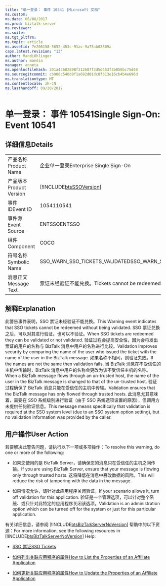 ```yaml
---
title: "单一登录： 事件 10541 |Microsoft 文档"
ms.custom: 
ms.date: 06/08/2017
ms.prod: biztalk-server
ms.reviewer: 
ms.suite: 
ms.tgt_pltfrm: 
ms.topic: article
ms.assetid: 7e206158-5652-453c-91ac-9a75ab02809a
caps.latest.revision: "13"
author: MandiOhlinger
ms.author: mandia
manager: anneta
ms.openlocfilehash: 201a43682898f312687f3d5d453f3b050bc75d48
ms.sourcegitcommit: cb908c540d8f1a692d01dc8f313e16cb4b4e696d
ms.translationtype: MT
ms.contentlocale: zh-CN
ms.lasthandoff: 09/20/2017
---
```

# <a name="single-sign-on-event-10541"></a><span data-ttu-id="a326e-102">单一登录： 事件 10541</span><span class="sxs-lookup"><span data-stu-id="a326e-102">Single Sign-On: Event 10541</span></span>
## <a name="details"></a><span data-ttu-id="a326e-103">详细信息</span><span class="sxs-lookup"><span data-stu-id="a326e-103">Details</span></span>  
  
|||  
|-|-|  
|<span data-ttu-id="a326e-104">产品名称</span><span class="sxs-lookup"><span data-stu-id="a326e-104">Product Name</span></span>|<span data-ttu-id="a326e-105">企业单一登录</span><span class="sxs-lookup"><span data-stu-id="a326e-105">Enterprise Single Sign-On</span></span>|  
|<span data-ttu-id="a326e-106">产品版本</span><span class="sxs-lookup"><span data-stu-id="a326e-106">Product Version</span></span>|[!INCLUDE[btsSSOVersion](../includes/btsssoversion-md.md)]|  
|<span data-ttu-id="a326e-107">事件 ID</span><span class="sxs-lookup"><span data-stu-id="a326e-107">Event ID</span></span>|<span data-ttu-id="a326e-108">10541</span><span class="sxs-lookup"><span data-stu-id="a326e-108">10541</span></span>|  
|<span data-ttu-id="a326e-109">事件源</span><span class="sxs-lookup"><span data-stu-id="a326e-109">Event Source</span></span>|<span data-ttu-id="a326e-110">ENTSSO</span><span class="sxs-lookup"><span data-stu-id="a326e-110">ENTSSO</span></span>|  
|<span data-ttu-id="a326e-111">组件</span><span class="sxs-lookup"><span data-stu-id="a326e-111">Component</span></span>|<span data-ttu-id="a326e-112">CO</span><span class="sxs-lookup"><span data-stu-id="a326e-112">CO</span></span>|  
|<span data-ttu-id="a326e-113">符号名称</span><span class="sxs-lookup"><span data-stu-id="a326e-113">Symbolic Name</span></span>|<span data-ttu-id="a326e-114">SSO_WARN_SSO_TICKETS_VALIDATED</span><span class="sxs-lookup"><span data-stu-id="a326e-114">SSO_WARN_SSO_TICKETS_VALIDATED</span></span>|  
|<span data-ttu-id="a326e-115">消息正文</span><span class="sxs-lookup"><span data-stu-id="a326e-115">Message Text</span></span>|<span data-ttu-id="a326e-116">票证未经验证不能兑换。</span><span class="sxs-lookup"><span data-stu-id="a326e-116">Tickets cannot be redeemed without being validated.</span></span>|  
  
## <a name="explanation"></a><span data-ttu-id="a326e-117">解释</span><span class="sxs-lookup"><span data-stu-id="a326e-117">Explanation</span></span>  
 <span data-ttu-id="a326e-118">此警告事件表明，SSO 票证未经验证不能兑换。</span><span class="sxs-lookup"><span data-stu-id="a326e-118">This Warning event indicates that SSO tickets cannot be redeemed without being validated.</span></span> <span data-ttu-id="a326e-119">SSO 票证兑换之后，可以对其进行验证，也可以不验证。</span><span class="sxs-lookup"><span data-stu-id="a326e-119">When SSO tickets are redeemed they can be validated or not validated.</span></span> <span data-ttu-id="a326e-120">验证过程会提高安全性，因为会将发出票证的用户的名称与 BizTalk 消息中用户的名称进行比较。</span><span class="sxs-lookup"><span data-stu-id="a326e-120">Validation improves security by comparing the name of the user who issued the ticket with the name of the user in the BizTalk message.</span></span> <span data-ttu-id="a326e-121">如果名称不相同，则验证失败。</span><span class="sxs-lookup"><span data-stu-id="a326e-121">If the names are not the same then validation fails.</span></span> <span data-ttu-id="a326e-122">当 BizTalk 消息在不受信任的主机中传输时，BizTalk 消息中用户的名称会更改为该不受信任主机的名称。</span><span class="sxs-lookup"><span data-stu-id="a326e-122">When a BizTalk message flows through an un-trusted host, the name of the user in the BizTalk message is changed to that of the un-trusted host.</span></span> <span data-ttu-id="a326e-123">验证过程确保了 BizTalk 消息只能在受信任的主机中传输。</span><span class="sxs-lookup"><span data-stu-id="a326e-123">Validation ensures that the BizTalk message has only flowed through trusted hosts.</span></span> <span data-ttu-id="a326e-124">此消息尤其意味着，需要在 SSO 系统级别进行验证（由于 SSO 系统选项设置的原因），但调用方未提供任何验证信息。</span><span class="sxs-lookup"><span data-stu-id="a326e-124">This message means specifically that validation is required at the SSO system level (due to an SSO system option setting), but no validation information was provided by the caller.</span></span>  
  
## <a name="user-action"></a><span data-ttu-id="a326e-125">用户操作</span><span class="sxs-lookup"><span data-stu-id="a326e-125">User Action</span></span>  
 <span data-ttu-id="a326e-126">若要解决此警告问题，请执行以下一项或多项操作：</span><span class="sxs-lookup"><span data-stu-id="a326e-126">To resolve this warning, do one or more of the following:</span></span>  
  
-   <span data-ttu-id="a326e-127">如果您使用的是 BizTalk Server，请确保您的消息只在受信任的主机之间传输。</span><span class="sxs-lookup"><span data-stu-id="a326e-127">If you are using BizTalk Server, ensure that your message is flowing only through trusted hosts.</span></span> <span data-ttu-id="a326e-128">这将降低在消息中篡改数据的风险。</span><span class="sxs-lookup"><span data-stu-id="a326e-128">This will reduce the risk of tampering with the data in the message.</span></span>  
  
-   <span data-ttu-id="a326e-129">如果情况允许，请针对此应用程序关闭验证。</span><span class="sxs-lookup"><span data-stu-id="a326e-129">If your scenario allows it, turn off validation for this application.</span></span> <span data-ttu-id="a326e-130">验证是一个管理选项，可以针对整个系统、或只针对此特定的应用程序关闭该选项。</span><span class="sxs-lookup"><span data-stu-id="a326e-130">Validation is an administration option which can be turned off for the system or just for this particular application.</span></span>  
  
 <span data-ttu-id="a326e-131">有关详细信息，请参阅 [!INCLUDE[btsBizTalkServerNoVersion](../includes/btsbiztalkservernoversion-md.md)] 帮助中的以下资源：</span><span class="sxs-lookup"><span data-stu-id="a326e-131">For more information, see the following resources in [!INCLUDE[btsBizTalkServerNoVersion](../includes/btsbiztalkservernoversion-md.md)] Help:</span></span>  
  
-   [<span data-ttu-id="a326e-132">SSO 票证</span><span class="sxs-lookup"><span data-stu-id="a326e-132">SSO Tickets</span></span>](../core/sso-tickets.md)  
  
-   [<span data-ttu-id="a326e-133">如何列出关联应用程序的属性</span><span class="sxs-lookup"><span data-stu-id="a326e-133">How to List the Properties of an Affiliate Application</span></span>](../core/how-to-list-the-properties-of-an-affiliate-application.md)  
  
-   [<span data-ttu-id="a326e-134">如何更新关联应用程序的属性</span><span class="sxs-lookup"><span data-stu-id="a326e-134">How to Update the Properties of an Affiliate Application</span></span>](../core/how-to-update-the-properties-of-an-affiliate-application.md)